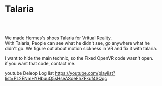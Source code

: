 # Talaria<br>
<br><br>

We made Hermes's shoes Talaria for Vritual Reality.<br>
With Talaria, People can see what he didn't see, go anywhere what he didn't go.
We figure out about motion sickness in VR and fix it with talaria.


I want to hide the main technic, so the Fixed OpenVR code wasn't open.<br>
if you want that code, contact me.

youtube Deleop Log list
https://youtube.com/playlist?list=PL2ENmHYHbuuQ5sHseASoeFhZFkuf4SQqc
